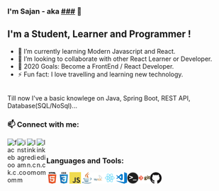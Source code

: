 ### I'm Sajan - aka [###][website] 👋

## I'm a Student, Learner and Programmer !
<!-- - 🔭 I’m currently working on ...
- 💬 Ask me about ...
- 😄 Pronouns: ...-->

- 🌱 I’m currently learning Modern Javascript and React.
- 👯 I’m looking to collaborate with other React Learner or Developer.
- 🥅 2020 Goals: Become a FrontEnd / React Developer.
- ⚡ Fun fact: I love travelling and learning new technology.

<br />
  Till now I've a basic knowlege on Java, Spring Boot, REST API, Database(SQL/NoSql)...

###  📫 Connect with me: 
[<img align="left" alt="facebook.com" width="22px" src="https://cdn.jsdelivr.net/npm/simple-icons@v3/icons/facebook.svg" />][Facebook]
[<img align="left" alt="instagram.com" width="22px" src="https://cdn.jsdelivr.net/npm/simple-icons@v3/icons/instagram.svg" />][Instagram]
[<img align="left" alt="linkedin.com" width="22px" src="https://cdn.jsdelivr.net/npm/simple-icons@v3/icons/twitter.svg" />][Twitter]
[<img align="left" alt="linkedin.com" width="22px" src="https://cdn.jsdelivr.net/npm/simple-icons@v3/icons/linkedin.svg" />][LinkedIn]

<br />

### Languages and Tools:
<img align="left" alt="HTML5" width="26px" src="https://raw.githubusercontent.com/github/explore/80688e429a7d4ef2fca1e82350fe8e3517d3494d/topics/html/html.png" />
<img align="left" alt="css3" width="26px" src="https://raw.githubusercontent.com/github/explore/80688e429a7d4ef2fca1e82350fe8e3517d3494d/topics/css/css.png" />
<img align="left" alt="javascript" width="26px" src="https://raw.githubusercontent.com/github/explore/80688e429a7d4ef2fca1e82350fe8e3517d3494d/topics/javascript/javascript.png" />
<img align="left" alt="java" width="26px" src="https://raw.githubusercontent.com/github/explore/80688e429a7d4ef2fca1e82350fe8e3517d3494d/topics/java/java.png" />
<img align="left" alt="mysql" width="26px" src="https://raw.githubusercontent.com/github/explore/80688e429a7d4ef2fca1e82350fe8e3517d3494d/topics/mysql/mysql.png" />
<img align="left" alt="React" width="26px" src="https://raw.githubusercontent.com/github/explore/80688e429a7d4ef2fca1e82350fe8e3517d3494d/topics/react/react.png" />
<img align="left" alt="Visual Studio Code" width="26px" src="https://raw.githubusercontent.com/github/explore/80688e429a7d4ef2fca1e82350fe8e3517d3494d/topics/visual-studio-code/visual-studio-code.png" />
<img align="left" alt="mysql" width="26px" src="https://raw.githubusercontent.com/github/explore/80688e429a7d4ef2fca1e82350fe8e3517d3494d/topics/terminal/terminal.png" />
<img align="left" alt="git" width="26px" src="https://raw.githubusercontent.com/github/explore/80688e429a7d4ef2fca1e82350fe8e3517d3494d/topics/git/git.png" />
<img align="left" alt="git" width="26px" src="https://raw.githubusercontent.com/github/explore/78df643247d429f6cc873026c0622819ad797942/topics/github/github.png" />

<br />
<br />

[website]: https://kcsajan.com.np
[Facebook]: https://www.facebook.com/sajan96kc
[Instagram]: https://www.instagram.com/sajan96kc/
[LinkedIn]: https://www.linkedin.com/in/sajan-kc-17a76911b/
[Twitter]: https://twitter.com/sajan96kc
